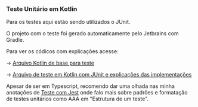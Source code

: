 ### Teste Unitário em Kotlin

Para os testes aqui estão sendo utilizados o JUnit.

O projeto com o teste foi gerado automaticamente pelo Jetbrains com Gradle.

Para ver os códicos com explicações acesse:

-> [Arquivo Kotlin de base para teste](/LearningRepository/Kotlin/Teste%20Unitário/TesteUnitario/src/main/kotlin/main.kt)

-> [Arquivo de teste em Kotlin com JUnit e explicações das implementações](/LearningRepository/Kotlin/Teste%20Unitário/TesteUnitario//src/test/kotlin/MainTest.kt)

Apesar de ser em Typescript, recomendo dar uma olhada nas minha anotações de [Teste com Jest](/LearningRepository/Jest/readme.md/) onde falo mais sobre padrões e formatação de testes unitários como AAA em "Estrutura de um teste".